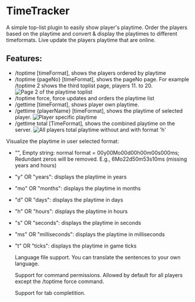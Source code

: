 # TimeTracker
A simple top-list plugin to easily show player's playtime. Order the players based on the playtime and convert & display the playtimes to different timeformats. Live update the players playtime that are online.

## Features:
- /toptime [timeFormat], shows the players ordered by playtime
- /toptime {pageNo} [timeFormat], shows the pageNo page. For example /toptime 2 shows the third toplist page, players 11. to 20.
![](https://i.imgur.com/2y3Mq4l.png "Page 2 of the playtime toplist")
- /toptime force, force updates and orders the playtime list
- /gettime [timeFormat], shows player own playtime.
- /gettime {playerName} [timeFormat], shows the playtime of selected player.
![](https://i.imgur.com/3MFqAPZ.png "Player specific playtime")
- /gettime total [TimeFormat], shows the combined playtime on the server.
![](https://i.imgur.com/ag6CF0J.png "All players total playtime without and with format 'h'")

Visualize the playtime in user selected format:
- "", Empty string: normal format = 00y00Mo00d00h00m00s000ms; Redundant zeros will be removed. E.g., 6Mo22d50m53s10ms (missing years and hours)
- "y" OR "years": displays the playtime in years
- "mo" OR "months": displays the playtime in months
- "d" OR "days": displays the playtime in days
- "h" OR "hours": displays the playtime in hours
- "s" OR "seconds": displays the playtime in seconds
- "ms" OR "milliseconds": displays the playtime in milliseconds
- "t" OR "ticks": displays the playtime in game ticks
  
  Language file support. You can translate the sentences to your own language.
  
  Support for command permissions. Allowed by default for all players except the /toptime force command.
  
  Support for tab completition.
